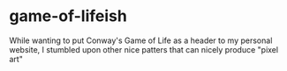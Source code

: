 # game-of-lifeish
While wanting to put Conway's Game of Life as a header to my personal website, I stumbled upon other nice patters that can nicely produce "pixel art"
